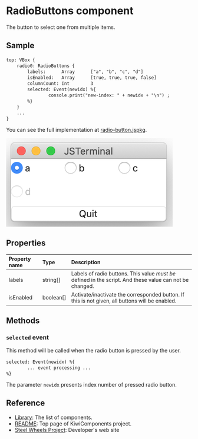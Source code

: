 # RadioButtons component
The button to select one from multiple items.

## Sample
````
top: VBox {
    radio0: RadioButtons {
        labels:      Array      ["a", "b", "c", "d"]
        isEnabled:   Array      [true, true, true, false]
        columnCount: Int        3
        selected: Event(newidx) %{
                console.print("new-index: " + newidx + "\n") ;
        %}
    }
    ...
}
````

You can see the full implementation at [radio-button.jspkg](https://github.com/steelwheels/JSTerminal/tree/master/Resource/Sample/radio-button.jspkg).

![RadioButtons View](Images/radio-buttons.png)

## Properties

|Property name  |Type       |Description        |
|:--            |:--        |:--                |
|labels         |string[]   |Labels of radio buttons. This value *must be* defined in the script. And these value can not be changed. |
|isEnabled      |boolean[]    |Activate/inactivate the  corresponded button. If this is not given, all buttons will be enabled. |

## Methods
### `selected` event
This method will be called when the radio button is pressed by the user.
````
selected: Event(newidx) %{
        ... event processing ...
%}
````

The parameter `newidx` presents index number of pressed radio button.

## Reference
* [Library](https://github.com/steelwheels/KiwiCompnents/blob/master/Document/Library.md): The list of components. 
* [README](https://github.com/steelwheels/KiwiCompnents): Top page of KiwiComponents project.
* [Steel Wheels Project](https://steelwheels.github.io): Developer's web site


